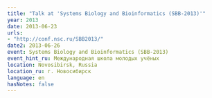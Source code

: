 ```yaml
---
title: "Talk at 'Systems Biology and Bioinformatics (SBB-2013)'"
year: 2013
date: 2013-06-23
urls:
- "http://conf.nsc.ru/SBB2013/"
date2: 2013-06-26
event: Systems Biology and Bioinformatics (SBB-2013)
event_hint_ru: Международная школа молодых учёных
location: Novosibirsk, Russia
location_ru: г. Новосибирск
language: en
hasNotes: false
---
```

